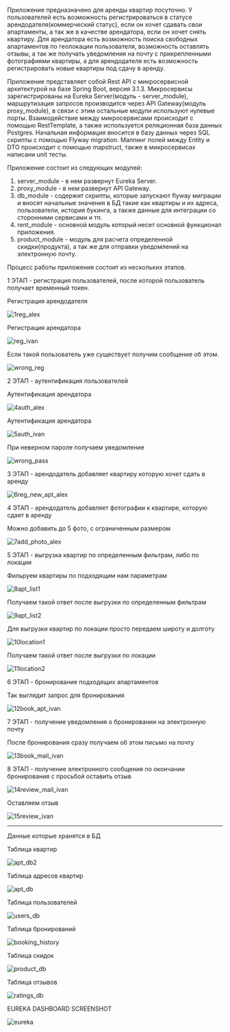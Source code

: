 Приложение предназначено для аренды квартир посуточно. У пользователей есть возможность регистрироваться в статусе арендодателя(коммерческий статус), если он хочет сдавать свои апартаменты, а так же в качестве арендатора, если он хочет снять квартиру. Для арендатора есть возможность поиска свободных апартаментов по геолокации пользователя, возможность оставлять отзывы, а так же получать уведомления на почту с прикрепленными фотографиями квартиры, а для арендодателя есть возможность регистрировать новые квартиры под сдачу в аренду.

Приложение представляет собой Rest API с микросервисной архитектурой на базе Spring Boot, версия 3.1.3. Микросервисы зарегистрированы на Eureka Server(модуль - server_module), маршрутизация запросов производится через API Gateway(модуль proxy_module), в связи с этим остальные модули используют нулевые порты. Взаимодействие между микросервисами происходит с помощью RestTemplate, а также используется реляционная база данных Postgres. Начальная информация вносится в базу данных через SQL скрипты с помощью Flyway migration. Маппинг полей между Entity и DTO происходит с помощью mapstruct, также в микросервисах написани unit тесты.

Приложение состоит из следующих модулей: 

1) server_module - в нем развернут Eureka Server.
2) proxy_module - в нем развернут API Gateway.
3) db_module - содержит скрипты, которые запускают flyway миграции и вносят начальные значения в БД такие как квартиры и их адреса, пользователи, история букинга, а также данные для интеграции со сторонними сервисами и тп.
4) rent_module - основной модуль который несет основной функционал приложения.
5) product_module - модуль для расчета определенной скидки(продукта), а так же для отправки уведомлений на электронную почту.

Процесс работы приложения состоит из нескольких этапов.

1 ЭТАП - регистрация пользователей, после которой пользователь получает временный токен.

Регистрация арендодателя

![1reg_alex](https://github.com/Boxingx/rent_apartment_app/assets/130319720/73d751a2-318c-4dee-abcb-c60f1336d71d)

Регистрация арендатора

![reg_ivan](https://github.com/Boxingx/rent_apartment_app/assets/130319720/dc75424a-5a9d-4912-b91a-c96f8eeb0772)


Если такой пользователь уже существует получим сообщение об этом.

![wrong_reg](https://github.com/Boxingx/rent_apartment_app/assets/130319720/f9306afd-e4b3-4a5e-8999-dbbf0477754c)


2 ЭТАП - аутентификация пользователей

Аутентификация арендатора

![4auth_alex](https://github.com/Boxingx/rent_apartment_app/assets/130319720/21b5b8a0-f587-4a8a-948e-01306ccb3cad)


Аутентификация арендатора

![5auth_ivan](https://github.com/Boxingx/rent_apartment_app/assets/130319720/e8b259a7-d145-4de9-b7a4-69f90da25bc4)

При неверном пароле получаем уведомление 

![wrong_pass](https://github.com/Boxingx/rent_apartment_app/assets/130319720/a89c86ad-4631-48c3-9e54-0b85e519b705)


3 ЭТАП - арендодатель добавляет квартиру которую хочет сдать в аренду

![6reg_new_apt_alex](https://github.com/Boxingx/rent_apartment_app/assets/130319720/40170dc6-0c38-4f78-97a6-1d494f9b1657)

4 ЭТАП - арендодатель добавляет фотографии к квартире, которую сдает в аренду

Можно добавить до 5 фото, с ограниченным размером

![7add_photo_alex](https://github.com/Boxingx/rent_apartment_app/assets/130319720/4a27e078-9748-47d5-8c46-ff603339d671)

5 ЭТАП - выгрузка квартир по определенным фильтрам, либо по локации

Фильруем квартиры по подходящим нам параметрам

![8apt_list1](https://github.com/Boxingx/rent_apartment_app/assets/130319720/c6e28921-f6aa-4006-a1a1-4b79ccc4868d)

Получаем такой ответ после выгрузки по определенным фильтрам

![9apt_list2](https://github.com/Boxingx/rent_apartment_app/assets/130319720/91a914ba-d365-4d0f-ab03-ebf10de200e1)

Для выгрузки квартир по локации просто передаем широту и долготу

![10location1](https://github.com/Boxingx/rent_apartment_app/assets/130319720/10d76e37-915a-4176-8267-a0596e97232f)

Получаем такой ответ после выгрузки по локации

![11location2](https://github.com/Boxingx/rent_apartment_app/assets/130319720/d753a21f-de02-4e16-9056-b0a7191afe25)

6 ЭТАП - бронирование подходящих апартаментов

Так выглядит запрос для бронирования

![12book_apt_ivan](https://github.com/Boxingx/rent_apartment_app/assets/130319720/b5b7b395-d54c-4597-9d6a-2251bafcff01)

7 ЭТАП - получение уведомления о бронировании на электронную почту

После бронирования сразу получаем об этом письмо на почту

![13book_mail_ivan](https://github.com/Boxingx/rent_apartment_app/assets/130319720/6acb7896-57f8-483d-8795-2d1dcae29b9e)

8 ЭТАП - получение электронного сообщения по окончании бронирования с просьбой оставить отзыв

![14review_mail_ivan](https://github.com/Boxingx/rent_apartment_app/assets/130319720/aac95def-426d-408e-a85b-b874a048c092)

Оставляем отзыв

![15review_ivan](https://github.com/Boxingx/rent_apartment_app/assets/130319720/eac6119e-3f5e-4680-8502-e13d845f46ee)



---------------------------------------------------------------------------------------------------------------
Данные которые хранятся в БД

Таблица квартир 

![apt_db2](https://github.com/Boxingx/rent_apartment_app/assets/130319720/7236c1bb-64f2-416c-a192-6d19bed55598)


Таблица адресов квартир

![apt_db](https://github.com/Boxingx/rent_apartment_app/assets/130319720/dd88df12-7ad2-45dc-8aed-b18d525594fb)

Таблица пользователей

![users_db](https://github.com/Boxingx/rent_apartment_app/assets/130319720/e96d2d51-bbd8-487e-aaf1-85d18fb8ae54)

Таблица бронирований

![booking_history](https://github.com/Boxingx/rent_apartment_app/assets/130319720/73fc7498-eb70-4a36-8824-e9f67dd18814)

Таблица скидок

![product_db](https://github.com/Boxingx/rent_apartment_app/assets/130319720/9c972c4c-c4b9-4060-936a-24c3587f175b)

Таблица отзывов

![ratings_db](https://github.com/Boxingx/rent_apartment_app/assets/130319720/098a1dc3-7428-4e91-8295-21cbe2a58bc2)


EUREKA DASHBOARD SCREENSHOT

![eureka](https://github.com/Boxingx/rent_apartment_app/assets/130319720/eb403003-03c3-43ce-98fd-afc12926ce11)












